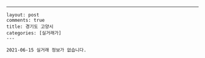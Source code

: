 ---
    layout: post
    comments: true
    title: 경기도 고양시
    categories: [실거래가]
    ---

    2021-06-15 실거래 정보가 없습니다.

    